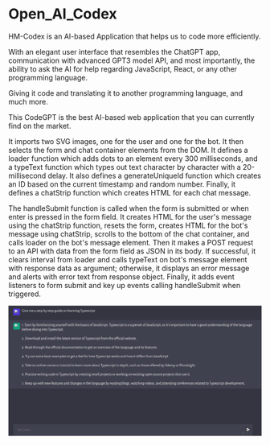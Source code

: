 # Open_AI_Codex

HM-Codex is an AI-based Application that helps us to code more efficiently. 

With an elegant user interface that resembles the ChatGPT app, communication with advanced GPT3 model API, and most importantly, the ability to ask the AI for help regarding JavaScript, React, or any other programming language.

Giving it code and translating it to another programming language, and much more.

This CodeGPT is the best AI-based web application that you can currently find on the market. 

It imports two SVG images, one for the user and one for the bot. It then selects the form and chat container elements from the DOM. It defines a loader function which adds dots to an element every 300 milliseconds, and a typeText function which types out text character by character with a 20-millisecond delay. It also defines a generateUniqueId function which creates an ID based on the current timestamp and random number. Finally, it defines a chatStrip function which creates HTML for each chat message.

The handleSubmit function is called when the form is submitted or when enter is pressed in the form field. It creates HTML for the user's message using the chatStrip function, resets the form, creates HTML for the bot's message using chatStrip, scrolls to the bottom of the chat container, and calls loader on the bot's message element. Then it makes a POST request to an API with data from the form field as JSON in its body. If successful, it clears interval from loader and calls typeText on bot's message element with response data as argument; otherwise, it displays an error message and alerts with error text from response object. Finally, it adds event listeners to form submit and key up events calling handleSubmit when triggered.


![Alt text](<HM-Codex SS.png>)